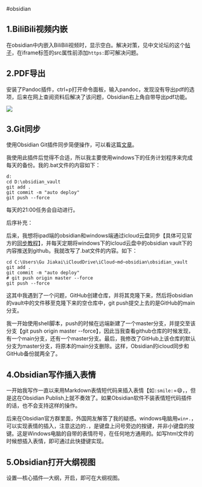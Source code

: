 #obsidian 

## 1.BiliBili视频内嵌

在obsidian中内嵌入BiliBili视频时，显示空白。解决对策，见中文论坛的这个[帖子](https://forum-zh.obsidian.md/t/topic/594)，在iframe标签的src属性前添加`https:`即可解决问题。

## 2.PDF导出

安装了Pandoc插件，ctrl+p打开命令面板，输入pandoc，发现没有导出pdf的选项，后来在网上查阅资料后解决了该问题，Obsidian右上角自带导出pdf功能。

![](https://vip1.loli.io/2022/03/28/zG2eyKWxwDJLS8g.png)

## 3.Git同步

使用Obsidian Git插件同步简便操作，可以看这篇[文章](https://publish.obsidian.md/chinesehelp/01+2021%E6%96%B0%E6%95%99%E7%A8%8B/obsidian%E5%92%8CGit%E8%BF%9E%E7%94%A8%E5%AE%9E%E7%8E%B0%E7%89%88%E6%9C%AC%E6%8E%A7%E5%88%B6%EF%BC%88obsidian+Git%E6%8F%92%E4%BB%B6%E4%BB%8B%E7%BB%8D%EF%BC%89+by+%E8%BD%AF%E9%80%9A%E8%BE%BE)。

我使用此插件后觉得不合适，所以我主要使用windows下的任务计划程序来完成每天的备份。我的.bat文件的内容如下：

```shell
d:
cd D:\obsidian_vault
git add .
git commit -m "auto deploy"
git push --force
```

每天的21:00任务会自动进行。

后序补充：

后来，我想将ipad端的obsidian和windows端通过icloud云盘同步【具体可见官方的[同步教程](https://help.obsidian.md/Getting+started/Sync+your+notes+across+devices)】，并每天定期将windows下的icloud云盘中的obsidian vault下的内容推送到github。我就改写了.bat文件的内容。如下：

```shell
cd C:\Users\Gu Jiakai\iCloudDrive\iCloud~md~obsidian\obsidian_vault
git add .
git commit -m "auto deploy"
# git push origin master --force
git push --force
```

这其中我遇到了一个问题，GitHub创建仓库，并将其克隆下来，然后将obsidian的vault中的文件移至克隆下来的空仓库中，git push提交上去的是GitHub的main分支。

我一开始使用shell脚本，push的时候在远端新建了一个master分支，并提交至该分支【git push origin master --force】，因此当我查看github仓库的时候发现，有一个main分支，还有一个master分支。最后，我修改了GitHub上该仓库的默认分支为master分支，将原本的main分支删除。这样，Obsidian的icloud同步和GitHub备份就两全了。

## 4.Obsidian写作插入表情

一开始我写作一直以来用Markdown表情短代码来插入表情【如`:smile:`=😄，，但是这在Obsidian Publish上就不奏效了。如果Obsidian软件不装表情短代码插件的话，也不会支持这样的操作。

后来在Obsidian官方群里面，外国网友解答了我的疑惑。windows电脑用`win+.`，可以实现表情的插入，注意这边的`.`，是键盘上问号旁边的按键，并非小键盘的按键。这是Windows电脑的自带的表情符号，在任何地方通用的。如写html文件的时候想插入表情，即可通过此快捷键实现。

## 5.Obsidian打开大纲视图

设置—核心插件—大纲，开启，即可在大纲视图。
